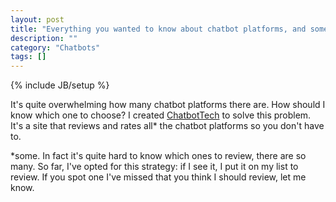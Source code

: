 ```yaml
---
layout: post
title: "Everything you wanted to know about chatbot platforms, and some things you didn't"
description: ""
category: "Chatbots"
tags: []
---
```

{% include JB/setup %}


It's quite overwhelming how many chatbot platforms there are. How
should I know which one to choose? I created
[ChatbotTech](https://chatbottech.io/) to solve this problem. It's a
site that reviews and rates all* the chatbot platforms so you don't
have to.

*some. In fact it's quite hard to know which ones to review, there are
so many. So far, I've opted for this strategy: if I see it, I put it
on my list to review. If you spot one I've missed that you think I
should review, let me know.
